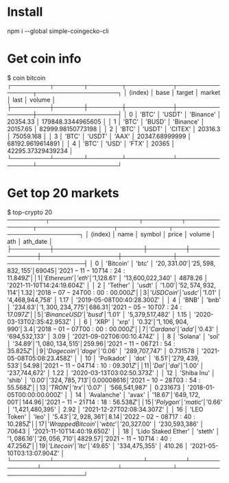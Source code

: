 # Install
npm i --global simple-coingecko-cli

# Get coin info
$ coin bitcoin
┌─────────┬───────┬────────┬───────────┬────────────────┬───────────────────┐
│ (index) │ base  │ target │  market   │      last      │      volume       │
├─────────┼───────┼────────┼───────────┼────────────────┼───────────────────┤
│    0    │ 'BTC' │ 'USDT' │ 'Binance' │    20354.33    │ 179848.3344965605 │
│    1    │ 'BTC' │ 'BUSD' │ 'Binance' │    20157.65    │ 82999.98150773198 │
│    2    │ 'BTC' │ 'USDT' │  'CITEX'  │    20316.3     │     75059.168     │
│    3    │ 'BTC' │ 'USDT' │   'AAX'   │ 20347.68999999 │ 68192.9619614891  │
│    4    │ 'BTC' │ 'USD'  │   'FTX'   │     20365      │ 42295.37329439234 │
└─────────┴───────┴────────┴───────────┴────────────────┴───────────────────┘

# Get top 20 markets
$ top-crypto 20
─────────┬─────────────────────┬─────────┬──────────────┬──────────────────┬────────────┬────────────────────────────┐
│ (index) │        name         │ symbol  │    price     │      volume      │    ath     │          ath_date          │
├─────────┼─────────────────────┼─────────┼──────────────┼──────────────────┼────────────┼────────────────────────────┤
│    0    │      'Bitcoin'      │  'btc'  │ '$20,331.00' │ '25,598,832,155' │   69045    │ '2021-11-10T14:24:11.849Z' │
│    1    │     'Ethereum'      │  'eth'  │ '$1,128.61'  │ '13,600,022,340' │  4878.26   │ '2021-11-10T14:24:19.604Z' │
│    2    │      'Tether'       │ 'usdt'  │   '$1.00'    │ '52,574,932,114' │    1.32    │ '2018-07-24T00:00:00.000Z' │
│    3    │     'USD Coin'      │ 'usdc'  │   '$1.01'    │ '4,468,944,758'  │    1.17    │ '2019-05-08T00:40:28.300Z' │
│    4    │        'BNB'        │  'bnb'  │  '$234.63'   │ '1,300,234,775'  │   686.31   │ '2021-05-10T07:24:17.097Z' │
│    5    │    'Binance USD'    │ 'busd'  │   '$1.01'    │ '5,379,517,482'  │    1.15    │ '2020-03-13T02:35:42.953Z' │
│    6    │        'XRP'        │  'xrp'  │   '$0.32'    │ '1,106,904,990'  │    3.4     │ '2018-01-07T00:00:00.000Z' │
│    7    │      'Cardano'      │  'ada'  │   '$0.43'    │  '694,532,133'   │    3.09    │ '2021-09-02T06:00:10.474Z' │
│    8    │      'Solana'       │  'sol'  │   '$34.89'   │ '1,080,134,515'  │   259.96   │ '2021-11-06T21:54:35.825Z' │
│    9    │     'Dogecoin'      │ 'doge'  │   '$0.06'    │  '289,707,747'   │  0.731578  │ '2021-05-08T05:08:23.458Z' │
│   10    │     'Polkadot'      │  'dot'  │   '$6.51'    │  '279,439,533'   │   54.98    │ '2021-11-04T14:10:09.301Z' │
│   11    │        'Dai'        │  'dai'  │   '$1.00'    │  '237,744,672'   │    1.22    │ '2020-03-13T03:02:50.373Z' │
│   12    │     'Shiba Inu'     │ 'shib'  │   '$0.00'    │  '324,785,713'   │ 0.00008616 │ '2021-10-28T03:54:55.568Z' │
│   13    │       'TRON'        │  'trx'  │   '$0.07'    │  '566,541,987'   │  0.231673  │ '2018-01-05T00:00:00.000Z' │
│   14    │     'Avalanche'     │ 'avax'  │   '$18.67'   │  '649,172,001'   │   144.96   │ '2021-11-21T14:18:56.538Z' │
│   15    │      'Polygon'      │ 'matic' │   '$0.66'    │ '1,421,480,395'  │    2.92    │ '2021-12-27T02:08:34.307Z' │
│   16    │     'LEO Token'     │  'leo'  │   '$5.43'    │   '2,928,361'    │    8.14    │ '2022-02-08T17:40:10.285Z' │
│   17    │  'Wrapped Bitcoin'  │ 'wbtc'  │ '$20,327.00' │  '230,593,386'   │   70643    │ '2021-11-10T14:40:19.650Z' │
│   18    │ 'Lido Staked Ether' │ 'steth' │ '$1,086.16'  │   '26,056,710'   │  4829.57   │ '2021-11-10T14:40:47.256Z' │
│   19    │     'Litecoin'      │  'ltc'  │   '$49.65'   │  '334,475,355'   │   410.26   │ '2021-05-10T03:13:07.904Z' │
└─────────┴─────────────────────┴─────────┴──────────────┴──────────────────┴────────────┴────────────────────────────┘